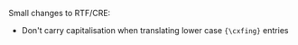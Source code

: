 Small changes to RTF/CRE:
 - Don't carry capitalisation when translating lower case `{\cxfing}` entries
